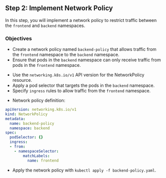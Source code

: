 ## Step 2: Implement Network Policy

In this step, you will implement a network policy to restrict traffic between the `frontend` and `backend` namespaces.

### Objectives

- Create a network policy named `backend-policy` that allows traffic from the `frontend` namespace to the `backend` namespace.
- Ensure that pods in the `backend` namespace can only receive traffic from pods in the `frontend` namespace.

<Tips>

- Use the `networking.k8s.io/v1` API version for the NetworkPolicy resource.
- Apply a pod selector that targets the pods in the `backend` namespace.
- Specify `ingress` rules to allow traffic from the `frontend` namespace.

</Tips>

<Solution>

- Network policy definition:

```yaml
apiVersion: networking.k8s.io/v1
kind: NetworkPolicy
metadata:
  name: backend-policy
  namespace: backend
spec:
  podSelector: {}
  ingress:
  - from:
    - namespaceSelector:
        matchLabels:
          name: frontend
```

- Apply the network policy with `kubectl apply -f backend-policy.yaml`.

</Solution>